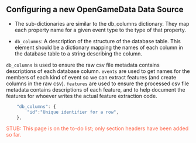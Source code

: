 ## Configuring a new OpenGameData Data Source

<!-- TODO : Move to core/add_database -->

- The sub-dictionaries are similar to the db_columns dictionary. They map each property name for a given event type to the type of that property.

- `db_columns`:
    A description of the structure of the database table.
    This element should be a dictionary mapping the names of each column in the database table to a string describing the column.

`db_columns` is used to ensure the raw csv file metadata contains descriptions of each database column.
`events` are used to get names for the members of each kind of event so we can extract features (and create columns in the raw csv).
`features` are used to ensure the processed csv file metadata contains descriptions of each feature, and to help document the features for whoever writes the actual feature extraction code.

```javascript
    "db_columns": {
        "id":"Unique identifier for a row",
    },
```


<font style="color:tomato">STUB: This page is on the to-do list; only section headers have been added so far.</font>
